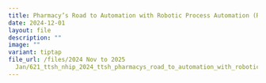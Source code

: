 ```yaml
---
title: Pharmacy’s Road to Automation with Robotic Process Automation (RPA)
date: 2024-12-01
layout: file
description: ""
image: ""
variant: tiptap
file_url: /files/2024 Nov to 2025
  Jan/621_ttsh_nhip_2024_ttsh_pharmacys_road_to_automation_with_robotic_process_automation_rpa.pdf
---
```

